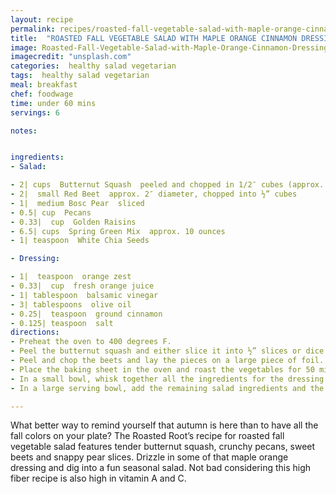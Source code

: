 ```yaml
---
layout: recipe
permalink: recipes/roasted-fall-vegetable-salad-with-maple-orange-cinnamon-dressing
title:  "ROASTED FALL VEGETABLE SALAD WITH MAPLE ORANGE CINNAMON DRESSING"
image: Roasted-Fall-Vegetable-Salad-with-Maple-Orange-Cinnamon-Dressing.jpg
imagecredit: "unsplash.com"
categories:  healthy salad vegetarian
tags:  healthy salad vegetarian
meal: breakfast
chef: foodwage
time: under 60 mins
servings: 6

notes:


ingredients:
- Salad:

- 2| cups  Butternut Squash  peeled and chopped in 1/2″ cubes (approx. 1 small Butternut Squash)
- 2|  small Red Beet  approx. 2″ diameter, chopped into ½” cubes
- 1|  medium Bosc Pear  sliced
- 0.5| cup  Pecans
- 0.33|  cup  Golden Raisins
- 6.5| cups  Spring Green Mix  approx. 10 ounces
- 1| teaspoon  White Chia Seeds

- Dressing:

- 1|  teaspoon  orange zest
- 0.33|  cup  fresh orange juice
- 1| tablespoon  balsamic vinegar
- 3| tablespoons  olive oil
- 0.25|  teaspoon  ground cinnamon
- 0.125| teaspoon  salt
directions:
- Preheat the oven to 400 degrees F.
- Peel the butternut squash and either slice it into ½” slices or dice it into 0.5” cubes (or both). Lay the butternut squash on a baking sheet and drizzle enough olive oil over the pieces to coat them well. Sprinkle the butternut squash with salt.
- Peel and chop the beets and lay the pieces on a large piece of foil. Fold the foil, completely covering the beets, creating a foil packet. Place this packet on the baking sheet next to the butternut squash.
- Place the baking sheet in the oven and roast the vegetables for 50 minutes, or until the butternut squash is browned and crispy. Remove from the oven and allow the vegetables to cool.
- In a small bowl, whisk together all the ingredients for the dressing.
- In a large serving bowl, add the remaining salad ingredients and the roasted vegetables. Toss in desired amount of Maple-Orange-Cinnamon Dressing and serve!

---
```


What better way to remind yourself that autumn is here than to have all the fall colors on your plate? The Roasted Root’s recipe for roasted fall vegetable salad features tender butternut squash, crunchy pecans, sweet beets and snappy pear slices. Drizzle in some of that maple orange dressing and dig into a fun seasonal salad. Not bad considering this high fiber recipe is also high in vitamin A and C.